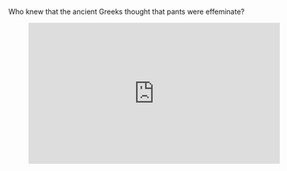 Who knew that the ancient Greeks thought that pants were effeminate?

<figure><div class="wp-block-embed__wrapper"><iframe loading="lazy" title="let men wear dresses!!!👗" width="500" height="281" src="https://www.youtube.com/embed/m1ToGBTlmQQ?feature=oembed" frameborder="0" allow="accelerometer; autoplay; clipboard-write; encrypted-media; gyroscope; picture-in-picture; web-share" referrerpolicy="strict-origin-when-cross-origin" allowfullscreen=""></iframe></div></figure>